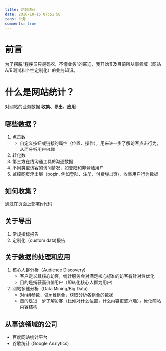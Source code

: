 ```yaml
---
title: 网站统计
date: 2016-10-15 07:51:58
tags: 业务
comments: true
---
```

# 前言
为了摆脱“程序员只是码农，不懂业务”的窘迫，我开始普及目前所从事领域（网站A/B测试和个性定制化）的业务知识。
<!-- more -->
# 什么是网站统计？
对网站的业务数据 **收集、导出、应用**
## 哪些数据？
1. 点击数
	* 自定义按钮或链接的属性（位置、操作），用来进一步了解访客点击行为，从而分析用户兴趣
2. 转化数
3. 第三方在线沟通工具的沟通数据
4. 不同类型访客的访问情况，如登陆和非登陆用户
5. 监控网页浮出层（popin, 例如登陆、注册、付费弹出页)，收集用户行为数据

## 如何收集？
通过在页面上部署js代码

## 关于导出
1. 常规指标报告
2. 定制化（custom data)报告

## 关于数据的处理和应用
1. 核心人群分析（Audience Discovery)
	* 客户定义其核心访客，统计服务会对满足核心标准的访客有针对性优化
	* 目的是捕获高价值用户（即转化核心人群为用户）
2. 网站多维分析（Data Mining/Big Data)
	* 对n组参数，做m维组合，获取分析各组合的数据
	* 目的是进一步了解访客（比如对什么位置，什么内容更感兴趣），优化网站内容结构

## 从事该领域的公司
* 百度网站统计平台
* 谷歌统计 (Google Analytics)

